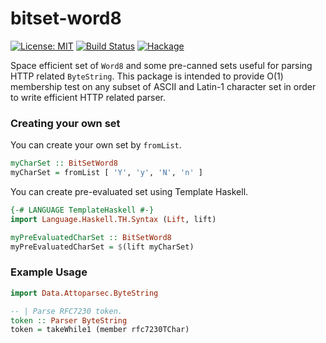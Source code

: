 # bitset-word8

[![License: MIT](https://img.shields.io/badge/License-MIT-brightgreen.svg)](https://opensource.org/licenses/MIT)
[![Build Status](https://travis-ci.org/nshimaza/bitset-word8.svg?branch=master)](https://travis-ci.org/nshimaza/bitset-word8)
[![Hackage](https://img.shields.io/hackage/v/bitset-word8.svg?style=flat)](https://hackage.haskell.org/package/bitset-word8)

Space efficient set of `Word8` and some pre-canned sets useful for parsing HTTP related `ByteString`.
This package is intended to provide O(1) membership test on any subset of ASCII and Latin-1 character set
in order to write efficient HTTP related parser.

### Creating your own set

You can create your own set by `fromList`.

```haskell
myCharSet :: BitSetWord8
myCharSet = fromList [ 'Y', 'y', 'N', 'n' ]
```

You can create pre-evaluated set using Template Haskell.

```haskell
{-# LANGUAGE TemplateHaskell #-}
import Language.Haskell.TH.Syntax (Lift, lift)

myPreEvaluatedCharSet :: BitSetWord8
myPreEvaluatedCharSet = $(lift myCharSet)
```

### Example Usage

```haskell
import Data.Attoparsec.ByteString

-- | Parse RFC7230 token.
token :: Parser ByteString
token = takeWhile1 (member rfc7230TChar)
```